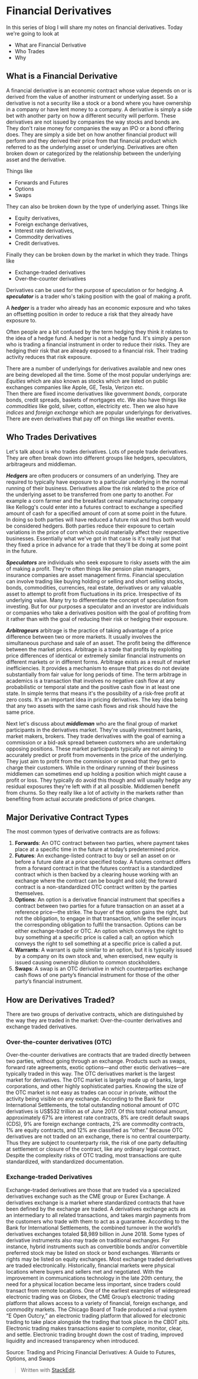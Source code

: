 
# Financial Derivatives
In this series of blog I will share my notes on financial derivatives. Today we're going to look at

 - What are Financial Derivative
 - Who Trades
 - Why

## What is a Financial Derivative 
 
A financial derivative is an economic contract whose value depends on or is derived from the value of another
instrument or underlying asset. So a derivative is not a security like a stock or a bond where you have ownership in a company or have lent money to a company. A derivative is simply a side bet with another party on how a different security will perform. These derivatives are not issued by companies the way stocks and bonds are. They don't raise money for companies the way an IPO or a bond offering does. They are simply a side bet on how another financial product will perform and they derived
their price from that financial product which referred to as the underlying asset or underlying. Derivatives are often broken down or categorized by the relationship between the underlying asset and the derivative. 

Things like 

 - Forwards and Futures
 - Options
 - Swaps

They can also be broken down by the type of underlying asset. Things like 

 - Equity derivatives, 
 - Foreign exchange derivatives, 
 - Interest rate derivatives, 
 - Commodity derivatives 
 - Credit derivatives. 

Finally they can be broken down by the market in which they trade. Things like 

 - Exchange-traded derivatives
 - Over-the-counter derivatives
 
Derivatives can be used for the purpose of speculation or for hedging. 
A ***speculator*** is a trader who's taking position
with the goal of making a profit. 

A ***hedger*** is a trader who already has an economic exposure and who takes an offsetting position in order to reduce a risk that they already have exposure to.

Often people are a bit confused by the term hedging they think it relates to the idea of a hedge fund. A hedger is not a hedge fund. It's simply a person who is trading a
financial instrument in order to reduce their risks. They are hedging their risk that are already exposed to a
financial risk. Their trading activity reduces that risk exposure. 

There are a number of underlyings for derivatives available and new ones are being developed all the time.
Some of the most popular underlyings are:
*Equities* which are also known as stocks which are listed on public exchanges companies like Apple, GE, Tesla, Verizon etc.  
Then there are fixed income derivatives like government *bonds*, corporate bonds, credit spreads, baskets of mortgages etc. We also have things
like *commodities* like gold, silver, cotton,
electricity etc. Then we also have *indices*
and *foreign exchange* which are popular
underlyings for derivatives. There are
even derivatives that pay off on things
like weather events. 

## Who Trades Derivatives

Let's talk about is who trades derivatives. Lots of people trade derivatives.  They are often break down into different groups like hedgers, speculators, arbitrageurs and middleman. 

***Hedgers*** are often producers or consumers of an underlying. They are required to typically have exposure to a particular underlying in the normal running of their business. Derivatives allow the risk related to the price of
the underlying asset to be transferred from one party to another. For example a corn farmer and the breakfast cereal manufacturing company like Kellogg's could enter into a futures contract to exchange a specified
amount of cash for a specified amount of corn at some point in the future. In doing so both parties will have reduced a future risk and thus both would be considered hedgers. Both parties reduce their exposure to certain variations in the price of corn which could materially
affect their respective businesses. Essentially what we've got in that case is it's really just that they fixed a price
in advance for a trade that they'll be doing at some point in the future. 

***Speculators*** are individuals who seek exposure to risky assets with the aim of making a profit. They're often
things like pension plan managers, insurance companies are asset management firms. Financial speculation can involve trading like buying holding or selling and short selling stocks, bonds, commodities, currencies, real estate, derivatives or any valuable asset to attempt to profit from fluctuations in its price. Irrespective of its underlying value. Many try to differentiate the concept of speculation from investing. But for our purposes a speculator and an investor are individuals or companies who take a derivatives position with the goal of
profiting from it rather than with the goal of reducing their risk or hedging their exposure. 

***Arbitrageurs*** arbitrage is the practice of taking
advantage of a price difference between two or more markets. It usually involves the simultaneous purchase and sale of an asset. The profit being the difference
between the market prices. Arbitrage is a trade that profits by exploiting price differences of identical or extremely similar financial instruments on different markets or in different forms. Arbitrage exists as a result of market inefficiencies. It provides a mechanism to ensure that prices do not deviate substantially from
fair value for long periods of time. The term arbitrage in  academics is a transaction that involves no negative cash flow at any probabilistic or temporal state and the positive cash flow in at least one state. In simple terms that means it's the possibility of a risk-free profit at zero costs. It's an important idea in pricing derivatives. The key idea being that any two assets with the same cash flows and risk should have the same price.

Next let's discuss about  ***middleman*** who are the final group of market participants in the derivatives market. They're usually investment banks, market makers,
brokers. They trade derivatives with the goal of earning a commission or a bid-ask spread between customers who are undertaking opposing positions. These market participants typically are not aiming to accurately predict or profit from movements in the price of the underlying. They just aim to profit from the commission or spread that they get to charge their customers. While in the ordinary running of their business middlemen can sometimes end up holding a position which might cause a profit or loss. They typically do avoid this though and will usually hedge any residual exposures they're left with
if at all possible. Middlemen benefit from churns. So they really like a lot of activity in the markets rather than benefiting from actual accurate predictions of price changes. 

## Major Derivative Contract Types 

The most common types of derivative contracts are as follows: 
1. **Forwards**: An OTC contract between two parties, where payment takes place at a specific time in the future at today’s predetermined price. 
2. **Futures**: An exchange-listed contract to buy or sell an asset on or before a future date at a price specified today. A futures contract differs from a forward contract in that the futures contract is a standardized contract which is then backed by a clearing house working with an exchange where the contract can be bought and sold; the forward contract is a non-standardized OTC contract written by the parties themselves.
3. **Options**: An option is a derivative financial instrument that specifies a contract between two parties for a future transaction on an asset at a reference
price—the strike. The buyer of the option gains the right, but not the obligation, to engage in that transaction, while the seller incurs the corresponding
obligation to fulfil the transaction. Options can be either exchange-traded or OTC. An option which conveys the right to buy something at a specific price is called a call; an option which conveys the right to sell something at a specific price is called a put.
4. **Warrants**: A warrant is quite similar to an option, but it is typically issued by a company on its own stock and, when exercised, new equity is issued causing ownership dilution to common stockholders.
5. **Swaps**: A swap is an OTC derivative in which counterparties exchange cash flows of one party’s financial instrument for those of the other party’s financial instrument.

## How are Derivatives Traded?

There are two groups of derivative contracts, which are distinguished by the way they are traded in the market: Over-the-counter derivatives and exchange traded derivatives.

### Over-the-counter derivatives (OTC)

Over-the-counter derivatives are contracts that are traded directly between two parties, without going through an exchange. Products such as swaps, forward rate agreements, exotic options—and other exotic derivatives—are typically traded in this way. The OTC derivatives market is the largest market for derivatives. The OTC market is largely made up of banks, large corporations, and other highly sophisticated parties. Knowing the size of the OTC market is not easy as trades can occur in private, without the activity being visible on any exchange. According to the Bank for International Settlements, the total outstanding notional amount of OTC derivatives is US$532 trillion as of June 2017. Of this total notional amount, approximately 67% are interest rate contracts, 8% are credit default swaps (CDS), 9% are foreign exchange contracts, 2% are commodity contracts, 1% are equity contracts,
and 12% are classified as “other.” Because OTC derivatives are not traded on an exchange, there is no central counterparty. Thus they are subject to counterparty risk, the risk of one party defaulting at settlement or closure of the contract, like any ordinary legal contract. Despite the complexity risks of OTC trading, most transactions are quite standardized, with standardized documentation.

### Exchange-traded Derivatives

Exchange-traded derivatives are those that are traded via a specialized derivatives exchange such as the CME group or Eurex Exchange. A derivatives exchange is a
market where standardized contracts that have been defined by the exchange are traded. A derivatives exchange acts as an intermediary to all related transactions, and takes margin payments from the customers who trade with them to act as a guarantee. According to the Bank for International Settlements, the combined turnover in the world’s derivatives exchanges totaled $8,989 billion in June 2018. Some types of derivative instruments also may trade on traditional exchanges. For instance, hybrid instruments such as convertible bonds and/or convertible preferred stock may be listed on stock or bond exchanges. Warrants or rights may be listed on equity exchanges. Most exchange traded derivatives are traded electronically. Historically,
financial markets were physical locations where buyers and sellers met and negotiated. With the improvement in communications technology in the late 20th century, the need for a physical location became less important, since traders could transact from remote locations. One of the earliest examples of widespread electronic trading was on Globex, the CME Group’s electronic trading platform
that allows access to a variety of financial, foreign exchange, and commodity markets. The Chicago Board of Trade produced a rival system “E Open Outcry,”
an electronic trading platform that allowed for electronic trading to take place alongside the trading that took place in the CBOT pits. Electronic trading makes
transactions easier to complete, monitor, clear, and settle. Electronic trading brought down the cost of trading, improved liquidity and increased transparency
when introduced.

Source: Trading and Pricing Financial Derivatives: A Guide to Futures, Options, and Swaps

> Written with [StackEdit](https://stackedit.io/).
<!--stackedit_data:
eyJoaXN0b3J5IjpbLTc1NjYxOTgyNiwtMTA5OTUxNzU4LC01MD
c3MTQyODAsNDk3NTgwMDg0LDI4NzgyNDAzMywtMTkwMTQwNjg3
MiwtMTIzMzY4MDYzMCwxMTA1NjkzNzU0XX0=
-->